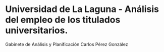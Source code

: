 Universidad de La Laguna - Análisis del empleo de los titulados universitarios.
======================================================
Gabinete de Análisis y Planificación 
Carlos Pérez González
